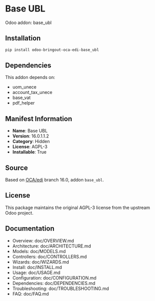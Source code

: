 # Base UBL

Odoo addon: base_ubl

## Installation

```bash
pip install odoo-bringout-oca-edi-base_ubl
```

## Dependencies

This addon depends on:
- uom_unece
- account_tax_unece
- base_vat
- pdf_helper

## Manifest Information

- **Name**: Base UBL
- **Version**: 16.0.1.1.2
- **Category**: Hidden
- **License**: AGPL-3
- **Installable**: True

## Source

Based on [OCA/edi](https://github.com/OCA/edi) branch 16.0, addon `base_ubl`.

## License

This package maintains the original AGPL-3 license from the upstream Odoo project.

## Documentation

- Overview: doc/OVERVIEW.md
- Architecture: doc/ARCHITECTURE.md
- Models: doc/MODELS.md
- Controllers: doc/CONTROLLERS.md
- Wizards: doc/WIZARDS.md
- Install: doc/INSTALL.md
- Usage: doc/USAGE.md
- Configuration: doc/CONFIGURATION.md
- Dependencies: doc/DEPENDENCIES.md
- Troubleshooting: doc/TROUBLESHOOTING.md
- FAQ: doc/FAQ.md
